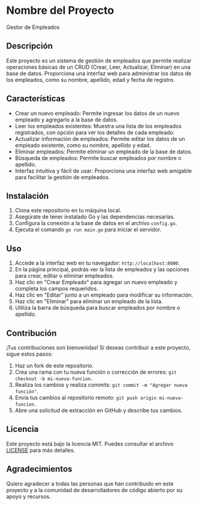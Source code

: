 # Nombre del Proyecto

Gestor de Empleados

## Descripción

Este proyecto es un sistema de gestión de empleados que permite realizar operaciones básicas de un CRUD (Crear, Leer, Actualizar, Eliminar) en una base de datos. Proporciona una interfaz web para administrar los datos de los empleados, como su nombre, apellido, edad y fecha de registro.

## Características

- Crear un nuevo empleado: Permite ingresar los datos de un nuevo empleado y agregarlo a la base de datos.
- Leer los empleados existentes: Muestra una lista de los empleados registrados, con opción para ver los detalles de cada empleado.
- Actualizar información de empleados: Permite editar los datos de un empleado existente, como su nombre, apellido y edad.
- Eliminar empleados: Permite eliminar un empleado de la base de datos.
- Búsqueda de empleados: Permite buscar empleados por nombre o apellido.
- Interfaz intuitiva y fácil de usar: Proporciona una interfaz web amigable para facilitar la gestión de empleados.

## Instalación

1. Clona este repositorio en tu máquina local.
2. Asegúrate de tener instalado Go y las dependencias necesarias.
3. Configura la conexión a la base de datos en el archivo `config.go`.
4. Ejecuta el comando `go run main.go` para iniciar el servidor.

## Uso

1. Accede a la interfaz web en tu navegador: `http://localhost:8000`.
2. En la página principal, podrás ver la lista de empleados y las opciones para crear, editar o eliminar empleados.
3. Haz clic en "Crear Empleado" para agregar un nuevo empleado y completa los campos requeridos.
4. Haz clic en "Editar" junto a un empleado para modificar su información.
5. Haz clic en "Eliminar" para eliminar un empleado de la lista.
6. Utiliza la barra de búsqueda para buscar empleados por nombre o apellido.

## Contribución

¡Tus contribuciones son bienvenidas! Si deseas contribuir a este proyecto, sigue estos pasos:

1. Haz un fork de este repositorio.
2. Crea una rama con tu nueva función o corrección de errores: `git checkout -b mi-nueva-funcion`.
3. Realiza los cambios y realiza commits: `git commit -m "Agregar nueva función"`.
4. Envía tus cambios al repositorio remoto: `git push origin mi-nueva-funcion`.
5. Abre una solicitud de extracción en GitHub y describe tus cambios.

## Licencia

Este proyecto está bajo la licencia MIT. Puedes consultar el archivo [LICENSE](LICENSE) para más detalles.

## Agradecimientos

Quiero agradecer a todas las personas que han contribuido en este proyecto y a la comunidad de desarrolladores de código abierto por su apoyo y recursos.

